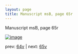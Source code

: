 ```yaml
---
layout: page
title: Manuscript msB, page 65r
---
```


Manuscript msB, page 65r

[![image](http://www.homermultitext.org/iipsrv?OBJ=IIP,1.0&FIF=/project/homer/pyramidal/deepzoom/hmt/vbbifolio/v1/vb_64v_65r.tif&WID=100&CVT=JPEG)](http://www.homermultitext.org/ict2/?urn=urn:cite2:hmt:vbbifolio.v1:vb_64v_65r)

prev:  [64v](../64v) | next:  [65v](../65v)

